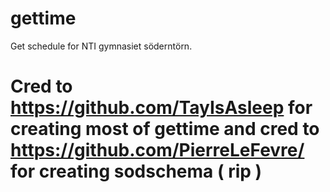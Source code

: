 # gettime
Get schedule for NTI gymnasiet söderntörn.

# Cred to https://github.com/TayIsAsleep for creating most of gettime and cred to https://github.com/PierreLeFevre/ for creating sodschema ( rip ) 
